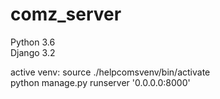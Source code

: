 # comz_server
  Python 3.6  
  Django 3.2  

  active venv: source ./helpcomsvenv/bin/activate  
  python manage.py runserver '0.0.0.0:8000'  
  
